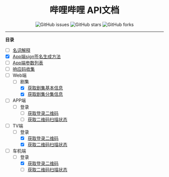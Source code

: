 <h1 align="center">哔哩哔哩 API文档</h1>
<p align="center">
    <a href="https://github.com/7rikka/bilibili-api-docs/issues" style="text-decoration:none">
        <img src="https://img.shields.io/github/issues/7rikka/bilibili-api-docs.svg" alt="GitHub issues"/>
    </a>
    <a href="https://github.com/7rikka/bilibili-api-docs/stargazers" style="text-decoration:none" >
        <img src="https://img.shields.io/github/stars/7rikka/bilibili-api-docs.svg" alt="GitHub stars"/>
    </a>
    <a href="https://github.com/7rikka/bilibili-api-docs/network" style="text-decoration:none" >
        <img src="https://img.shields.io/github/forks/7rikka/bilibili-api-docs.svg" alt="GitHub forks"/>
    </a>
</p>

---

**目录**

- [ ] [名词解释](md/description.md)
- [X] [App端sign签名生成方法](md/app_sign.md)
- [ ] [App端参数列表](md/params.md)
- [ ] [响应码收集](code.md)
- [ ] Web端
  - [ ] 剧集
    - [X] [获取剧集基本信息](bangumi/info.md#获取剧集基本信息)
    - [X] [获取剧集分集信息](bangumi/info.md#获取剧集分集信息)
- [ ] APP端
  - [ ] 登录
    - [ ] [获取登录二维码]()
    - [ ] [获取二维码扫描状态]()
- [ ] TV端
  - [ ] 登录
    - [X] [获取登录二维码](login/qr_tv.md#apptv端获取登录二维码)
    - [X] [获取二维码扫描状态](login/qr_tv.md#apptv端获取二维码扫描状态)
- [ ] 车机端
  - [ ] 登录
    - [X] [获取登录二维码](login/qr_car.md#获取登录二维码)
    - [ ] [获取二维码扫描状态]()
